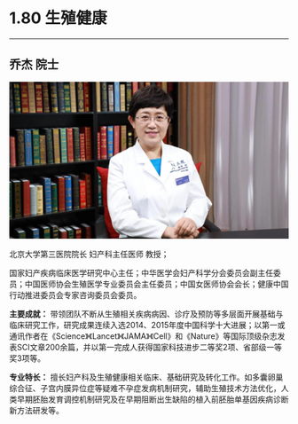 # 1.80 生殖健康

---



## 乔杰 院士

![1678427653761](image/c01_80/1678427653761.png)

北京大学第三医院院长 妇产科主任医师 教授；

国家妇产疾病临床医学研究中心主任；中华医学会妇产科学分会委员会副主任委员；中国医师协会生殖医学专业委员会主任委员；中国女医师协会会长；健康中国行动推进委员会专家咨询委员会委员。

**主要成就：** 带领团队不断从生殖相关疾病病因、诊疗及预防等多层面开展基础与临床研究工作，研究成果连续入选2014、2015年度中国科学十大进展；以第一或通讯作者在《Science》《Lancet》《JAMA》《Cell》和《Nature》等国际顶级杂志发表SCI文章200余篇，并以第一完成人获得国家科技进步二等奖2项、省部级一等奖3项等。

**专业特长：** 擅长妇产科及生殖健康相关临床、基础研究及转化工作。如多囊卵巢综合征、子宫内膜异位症等疑难不孕症发病机制研究，辅助生殖技术方法优化，人类早期胚胎发育调控机制研究及在早期阻断出生缺陷的植入前胚胎单基因疾病诊断新方法研发等。

